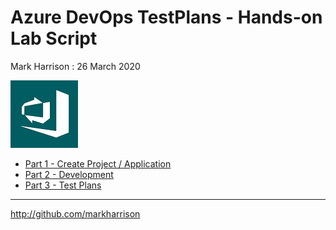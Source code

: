# Azure DevOps TestPlans - Hands-on Lab Script

Mark Harrison : 26 March 2020

![](Images/devops.png)

- [Part 1 - Create Project / Application](testplans-1.md)
- [Part 2 - Development](testplans-2.md)
- [Part 3 - Test Plans](testplans-3.md)

---
<http://github.com/markharrison>
